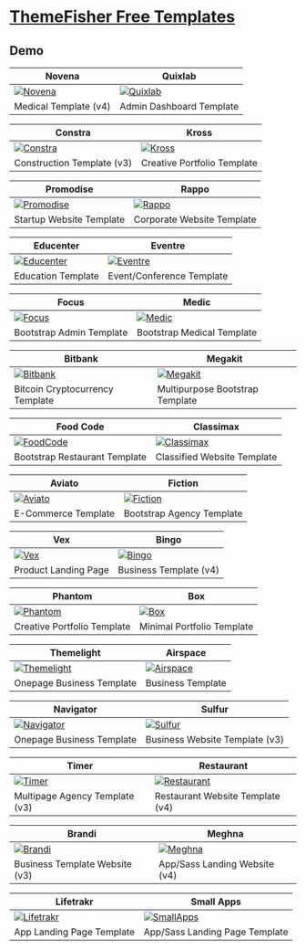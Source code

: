 # [ThemeFisher Free Templates](https://themefisher.com)

## Demo
Novena | Quixlab
--- | ---
[![Novena](https://template.xtramile.id/TF/zSupportImages/Novena.png)](https://template.xtramile.id/TF/Novena) | [![Quixlab](https://template.xtramile.id/TF/zSupportImages/Quixlab.png)](https://template.xtramile.id/TF/Quixlab)
Medical Template (v4) | Admin Dashboard Template

Constra | Kross
--- | ---
[![Constra](https://template.xtramile.id/TF/zSupportImages/Constra.png)](https://template.xtramile.id/TF/Constra) | [![Kross](https://template.xtramile.id/TF/zSupportImages/Kross.png)](https://template.xtramile.id/TF/Kross)
Construction Template (v3) | Creative Portfolio Template

Promodise | Rappo
--- | ---
[![Promodise](https://template.xtramile.id/TF/zSupportImages/Promodise.png)](https://template.xtramile.id/TF/Promodise) | [![Rappo](https://template.xtramile.id/TF/zSupportImages/Rappo.png)](https://template.xtramile.id/TF/Roppo)
Startup Website Template | Corporate Website Template

Educenter | Eventre
--- | ---
[![Educenter](https://template.xtramile.id/TF/zSupportImages/Educenter.png)](https://template.xtramile.id/TF/Educenter) | [![Eventre](https://template.xtramile.id/TF/zSupportImages/Eventre.png)](https://template.xtramile.id/TF/Eventre)
Education Template | Event/Conference Template

Focus | Medic
--- | ---
[![Focus](https://template.xtramile.id/TF/zSupportImages/Focus.png)](https://template.xtramile.id/TF/Focus/focus) | [![Medic](https://template.xtramile.id/TF/zSupportImages/Medic.png)](https://template.xtramile.id/TF/Medic)
Bootstrap Admin Template | Bootstrap Medical Template

Bitbank | Megakit
--- | ---
[![Bitbank](https://template.xtramile.id/TF/zSupportImages/Bitbank.png)](https://template.xtramile.id/TF/Bitbank) | [![Megakit](https://template.xtramile.id/TF/zSupportImages/Megakit.png)](https://template.xtramile.id/TF/Megakit)
Bitcoin Cryptocurrency Template | Multipurpose Bootstrap Template

Food Code | Classimax
--- | ---
[![FoodCode](https://template.xtramile.id/TF/zSupportImages/FoodCode.png)](https://template.xtramile.id/TF/FoodCode) | [![Classimax](https://template.xtramile.id/TF/zSupportImages/Classimax.png)](https://template.xtramile.id/TF/Classimax)
Bootstrap Restaurant Template | Classified Website Template

Aviato | Fiction
--- | ---
[![Aviato](https://template.xtramile.id/TF/zSupportImages/Aviato.png)](https://template.xtramile.id/TF/Aviato) | [![Fiction](https://template.xtramile.id/TF/zSupportImages/Fiction.png)](https://template.xtramile.id/TF/Fiction)
E-Commerce Template | Bootstrap Agency Template

Vex | Bingo
--- | ---
[![Vex](https://template.xtramile.id/TF/zSupportImages/Vex.png)](https://template.xtramile.id/TF/Vex) | [![Bingo](https://template.xtramile.id/TF/zSupportImages/Bingo.png)](https://template.xtramile.id/TF/Bingo)
Product Landing Page | Business Template (v4)

Phantom | Box
--- | ---
[![Phantom](https://template.xtramile.id/TF/zSupportImages/Phantom.png)](https://template.xtramile.id/TF/Phantom) | [![Box](https://template.xtramile.id/TF/zSupportImages/Box.png)](https://template.xtramile.id/TF/Box)
Creative Portfolio Template | Minimal Portfolio Template

Themelight | Airspace
--- | ---
[![Themelight](https://template.xtramile.id/TF/zSupportImages/Themelight.png)](https://template.xtramile.id/TF/Themelight) | [![Airspace](https://template.xtramile.id/TF/zSupportImages/Airspace.png)](https://template.xtramile.id/TF/Airspace)
Onepage Business Template | Business Template

Navigator | Sulfur
--- | ---
[![Navigator](https://template.xtramile.id/TF/zSupportImages/Navigator.png)](https://template.xtramile.id/TF/Navigator) | [![Sulfur](https://template.xtramile.id/TF/zSupportImages/Sulfur.png)](https://template.xtramile.id/TF/Sulfur)
Onepage Business Template | Business Website Template (v3)

Timer | Restaurant
--- | ---
[![Timer](https://template.xtramile.id/TF/zSupportImages/Timer.png)](https://template.xtramile.id/TF/Timer) | [![Restaurant](https://template.xtramile.id/TF/zSupportImages/Restaurant.png)](https://template.xtramile.id/TF/Restaurant)
Multipage Agency Template (v3) | Restaurant Website Template (v4)

Brandi | Meghna
--- | ---
[![Brandi](https://template.xtramile.id/TF/zSupportImages/Brandi.png)](https://template.xtramile.id/TF/Brandi) | [![Meghna](https://template.xtramile.id/TF/zSupportImages/Meghna.png)](https://template.xtramile.id/TF/Meghna)
Business Template Website (v3) | App/Sass Landing Website (v4)

Lifetrakr | Small Apps
--- | ---
[![Lifetrakr](https://template.xtramile.id/TF/zSupportImages/Lifetrakr.png)](https://template.xtramile.id/TF/Lifetrakr) | [![SmallApps](https://template.xtramile.id/TF/zSupportImages/SmallApps.png)](https://template.xtramile.id/TF/SmallApps)
App Landing Page Template | App/Sass Landing Page Template